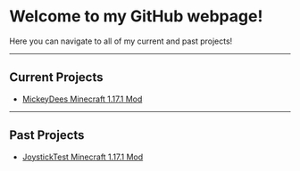 # Welcome to my GitHub webpage!

Here you can navigate to all of my current and past projects!

---

## Current Projects
- [MickeyDees Minecraft 1.17.1 Mod](https://github.com/Joystick299/MickeyDees)

---

## Past Projects
- [JoystickTest Minecraft 1.17.1 Mod](https://github.com/Joystick299/JoystickTestMod)
